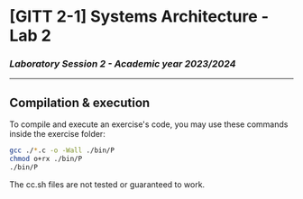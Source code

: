 # [GITT 2-1] Systems Architecture - Lab 2
### _Laboratory Session 2 - Academic year 2023/2024_
---

## Compilation & execution
To compile and execute an exercise's code, you may use these commands inside the exercise folder:
```bash
gcc ./*.c -o -Wall ./bin/P
chmod o+rx ./bin/P
./bin/P
```
The cc.sh files are not tested or guaranteed to work.
